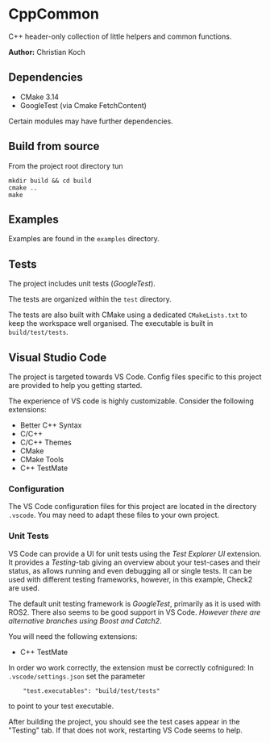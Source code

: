 CppCommon
=========

C++ header-only collection of little helpers and common functions.

**Author:** Christian Koch


Dependencies
------------

 - CMake 3.14
 - GoogleTest (via Cmake FetchContent)

Certain modules may have further dependencies.
 

Build from source
-----------------

From the project root directory tun
```
mkdir build && cd build
cmake ..
make
```

Examples
--------
Examples are found in the `examples` directory.


Tests
-----
The project includes unit tests (*GoogleTest*).

The tests are organized within the `test` directory.

The tests are also built with CMake using a dedicated `CMakeLists.txt` to keep the workspace well organised. The executable is built in `build/test/tests`.

Visual Studio Code
------------------
The project is targeted towards VS Code. Config files specific to this project are provided to help you getting started. 

The experience of VS code is highly customizable. Consider the following extensions:
 - Better C++ Syntax
 - C/C++
 - C/C++ Themes
 - CMake
 - CMake Tools
 - C++ TestMate

### Configuration
The VS Code configuration files for this project are located in the directory `.vscode`. You may need to adapt these files to your own project.

### Unit Tests

VS Code can provide a UI for unit tests using the *Test Explorer UI* extension. It provides a *Testing*-tab giving an overview about your test-cases and their status, as allows running and even debugging all or single tests. It can be used with different testing frameworks, however, in this example, Check2 are used. 

The default unit testing framework is *GoogleTest*, primarily as it is used with ROS2. There also seems to be good support in VS Code. *However there are alternative branches using Boost and Catch2*.

You will need the following extensions:
 - C++ TestMate

In order wo work correctly, the extension must be correctly cofnigured: In `.vscode/settings.json` set the parameter
```
    "test.executables": "build/test/tests"
```
to point to your test executable.

After building the project, you should see the test cases appear in the "Testing" tab. If that does not work, restarting VS Code seems to help. 










